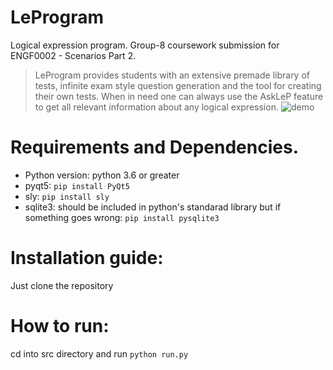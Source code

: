 # LeProgram
Logical expression program. Group-8 coursework submission for ENGF0002 - Scenarios Part 2.

> LeProgram provides students with an extensive premade library of tests, infinite exam style question generation and the tool for creating their own tests. When in need one can always use the AskLeP feature to get all relevant information about any logical expression.
![demo](https://github.com/adi-bozzhanov/LeProgram/blob/main/data/images/Peek%202021-04-01%2013-56.gif?raw=true)

# Requirements and Dependencies.
 - Python version: python 3.6 or greater
 - pyqt5: ```pip install PyQt5```
 - sly: ```pip install sly```
 - sqlite3: should be included in python's standarad library but if something goes wrong: ```pip install pysqlite3```

# Installation guide:
Just clone the repository

# How to run:
cd into src directory and run ```python run.py```
